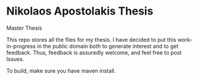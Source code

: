 # Nikolaos Apostolakis Thesis
Master Thesis

This repo stores all the files for my thesis. I have decided to put
this work-in-progress in the public domain both to generate interest and
to get feedback. Thus, feedback is assuredly welcome, and feel free to post
Issues.

To build, make sure you have maven install.

